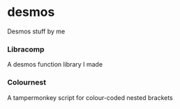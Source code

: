# desmos
Desmos stuff by me

### Libracomp
A desmos function library I made

### Colournest
A tampermonkey script for colour-coded nested brackets
